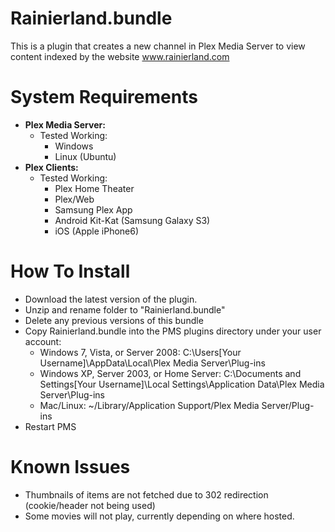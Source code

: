 Rainierland.bundle
===================

This is a plugin that creates a new channel in Plex Media Server to view content indexed by the website www.rainierland.com

System Requirements
===================

- **Plex Media Server:**
	- Tested Working:
		- Windows
		- Linux (Ubuntu)
- **Plex Clients:**
	- Tested Working:
		- Plex Home Theater
		- Plex/Web
		- Samsung Plex App
		- Android Kit-Kat (Samsung Galaxy S3)
		- iOS (Apple iPhone6)

How To Install
==============

- Download the latest version of the plugin.
- Unzip and rename folder to "Rainierland.bundle"
- Delete any previous versions of this bundle
- Copy Rainierland.bundle into the PMS plugins directory under your user account:
	- Windows 7, Vista, or Server 2008: 
	C:\Users[Your Username]\AppData\Local\Plex Media Server\Plug-ins
	- Windows XP, Server 2003, or Home Server: 
	C:\Documents and Settings[Your Username]\Local Settings\Application Data\Plex Media Server\Plug-ins
	- Mac/Linux: 
        ~/Library/Application Support/Plex Media Server/Plug-ins
- Restart PMS

Known Issues
==============
- Thumbnails of items are not fetched due to 302 redirection (cookie/header not being used)
- Some movies will not play, currently depending on where hosted.

